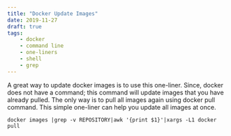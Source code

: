 ```yaml
---
title: "Docker Update Images"
date: 2019-11-27
draft: true
tags:
    - docker
    - command line
    - one-liners
    - shell
    - grep
---
```



A great way to update docker images is to use this one-liner. Since, docker does not have a command; this command will update images that you have already pulled. The only way is to pull all images again using docker pull <image> command. This simple one-liner can help you update all images at once.

```
docker images |grep -v REPOSITORY|awk '{print $1}'|xargs -L1 docker pull
```
